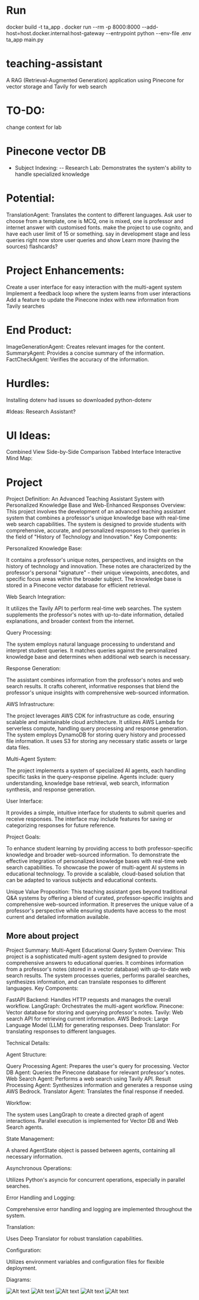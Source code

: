 # Run

docker build -t ta_app .
docker run --rm -p 8000:8000 --add-host=host.docker.internal:host-gateway --entrypoint python --env-file .env ta_app main.py

# teaching-assistant

A RAG (Retrieval-Augmented Generation) application using Pinecone for vector storage and Tavily for web search

# TO-DO:

change context for lab

# Pinecone vector DB

- Subject Indexing:
  -- Research Lab: Demonstrates the system's ability to handle specialized knowledge

# Potential:

TranslationAgent: Translates the content to different languages.
Ask user to choose from a template, one is MCQ, one is mixed, one is professor and internet answer with customised fonts.
make the project to use cognito, and have each user limit of 15 or something.
say in development stage and less queries right now
store user queries and show
Learn more (having the sources)
flashcards?

# Project Enhancements:

Create a user interface for easy interaction with the multi-agent system
Implement a feedback loop where the system learns from user interactions
Add a feature to update the Pinecone index with new information from Tavily searches

# End Product:

ImageGenerationAgent: Creates relevant images for the content.
SummaryAgent: Provides a concise summary of the information.
FactCheckAgent: Verifies the accuracy of the information.

# Hurdles:

Installing dotenv had issues so downloaded python-dotenv

#Ideas:
Research Assistant?

# UI Ideas:

Combined View
Side-by-Side Comparison
Tabbed Interface
Interactive Mind Map:

# Project

Project Definition: An Advanced Teaching Assistant System with Personalized Knowledge Base and Web-Enhanced Responses
Overview:
This project involves the development of an advanced teaching assistant system that combines a professor's unique knowledge base with real-time web search capabilities. The system is designed to provide students with comprehensive, accurate, and personalized responses to their queries in the field of "History of Technology and Innovation."
Key Components:

Personalized Knowledge Base:

It contains a professor's unique notes, perspectives, and insights on the history of technology and innovation.
These notes are characterized by the professor's personal "signature" - their unique viewpoints, anecdotes, and specific focus areas within the broader subject.
The knowledge base is stored in a Pinecone vector database for efficient retrieval.

Web Search Integration:

It utilizes the Tavily API to perform real-time web searches.
The system supplements the professor's notes with up-to-date information, detailed explanations, and broader context from the internet.

Query Processing:

The system employs natural language processing to understand and interpret student queries.
It matches queries against the personalized knowledge base and determines when additional web search is necessary.

Response Generation:

The assistant combines information from the professor's notes and web search results.
It crafts coherent, informative responses that blend the professor's unique insights with comprehensive web-sourced information.

AWS Infrastructure:

The project leverages AWS CDK for infrastructure as code, ensuring scalable and maintainable cloud architecture.
It utilizes AWS Lambda for serverless compute, handling query processing and response generation.
The system employs DynamoDB for storing query history and processed file information.
It uses S3 for storing any necessary static assets or large data files.

Multi-Agent System:

The project implements a system of specialized AI agents, each handling specific tasks in the query-response pipeline.
Agents include: query understanding, knowledge base retrieval, web search, information synthesis, and response generation.

User Interface:

It provides a simple, intuitive interface for students to submit queries and receive responses.
The interface may include features for saving or categorizing responses for future reference.

Project Goals:

To enhance student learning by providing access to both professor-specific knowledge and broader web-sourced information.
To demonstrate the effective integration of personalized knowledge bases with real-time web search capabilities.
To showcase the power of multi-agent AI systems in educational technology.
To provide a scalable, cloud-based solution that can be adapted to various subjects and educational contexts.

Unique Value Proposition:
This teaching assistant goes beyond traditional Q&A systems by offering a blend of curated, professor-specific insights and comprehensive web-sourced information. It preserves the unique value of a professor's perspective while ensuring students have access to the most current and detailed information available.

## More about project

Project Summary: Multi-Agent Educational Query System
Overview:
This project is a sophisticated multi-agent system designed to provide comprehensive answers to educational queries. It combines information from a professor's notes (stored in a vector database) with up-to-date web search results. The system processes queries, performs parallel searches, synthesizes information, and can translate responses to different languages.
Key Components:

FastAPI Backend: Handles HTTP requests and manages the overall workflow.
LangGraph: Orchestrates the multi-agent workflow.
Pinecone: Vector database for storing and querying professor's notes.
Tavily: Web search API for retrieving current information.
AWS Bedrock: Large Language Model (LLM) for generating responses.
Deep Translator: For translating responses to different languages.

Technical Details:

Agent Structure:

Query Processing Agent: Prepares the user's query for processing.
Vector DB Agent: Queries the Pinecone database for relevant professor's notes.
Web Search Agent: Performs a web search using Tavily API.
Result Processing Agent: Synthesizes information and generates a response using AWS Bedrock.
Translator Agent: Translates the final response if needed.

Workflow:

The system uses LangGraph to create a directed graph of agent interactions.
Parallel execution is implemented for Vector DB and Web Search agents.

State Management:

A shared AgentState object is passed between agents, containing all necessary information.

Asynchronous Operations:

Utilizes Python's asyncio for concurrent operations, especially in parallel searches.

Error Handling and Logging:

Comprehensive error handling and logging are implemented throughout the system.

Translation:

Uses Deep Translator for robust translation capabilities.

Configuration:

Utilizes environment variables and configuration files for flexible deployment.

Diagrams:

![Alt text](image.png)
![Alt text](image-1.png)
![Alt text](image-2.png)
![Alt text](image-3.png)
![Alt text](image-4.png)
